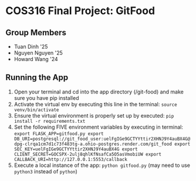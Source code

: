 # COS316 Final Project: GitFood #

## Group Members ##
* Tuan Dinh '25
* Nguyen Nguyen '25
* Howard Wang '24

## Running the App ##
1. Open your terminal and cd into the app directory (/git-food) and make sure you have pip installed
2. Activate the virtual env by executing this line in the terminal: `source venv/bin/activate`
3. Ensure the virtual environment is properly set up by executed: `pip install -r requirements.txt`
4. Set the following FIVE environment variables by executing in terminal:
`export FLASK_APP=gitfood.py
export DB_URI=postgresql://git_food_user:uelFgIGe9GCTYYttir2XHNJ9Y4auBX4G@dpg-clrqa1cm7d1c73f483tg-a.ohio-postgres.render.com/git_food
export SEC_KEY=uelFgIGe9GCTYYttir2XHNJ9Y4auBX4G
export CLIENT_SECRET=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
export CALLBACK_URI=http://127.0.0.1:5553/callback`
6. Execute a local instance of the app: `python gitfood.py` (may need to use `python3` instead of `python`)


